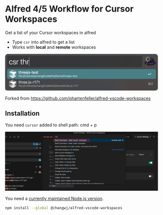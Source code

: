 # Alfred 4/5 Workflow for Cursor Workspaces

Get a list of your Cursor workspaces in alfred

- Type `csr` into alfred to get a list
- Works with **local** and **remote** workspaces

![](assets/workflow-usage.png)

Forked from https://github.com/phartenfeller/alfred-vscode-workspaces


## Installation

You need `cursor` added to shell path: cmd + p

![](assets/image.png)

You need a [currently maintained Node.js version](https://nodejs.org/en/about/previous-releases).

```bash
npm install --global @changwj/alfred-vscode-workspaces
```
